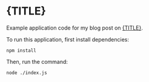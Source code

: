 # {TITLE}

Example application code for my blog post on [{TITLE}](https://www.sohamkamani.com/{URL}).

To run this application, first install dependencies:

```
npm install
```

Then, run the command:

```sh
node ./index.js
```
